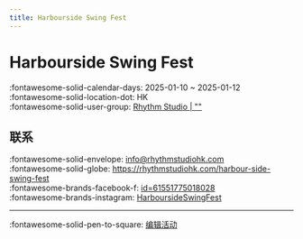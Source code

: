 ```yaml
---
title: Harbourside Swing Fest
---
```


# Harbourside Swing Fest 

:fontawesome-solid-calendar-days: 2025-01-10 ~ 2025-01-12  
:fontawesome-solid-location-dot: HK  
:fontawesome-solid-user-group: [Rhythm Studio | ""](https://swing.kids/zh_HK/rhythm-studio)  


## 联系

:fontawesome-solid-envelope: <info@rhythmstudiohk.com>  
:fontawesome-solid-globe: <https://rhythmstudiohk.com/harbour-side-swing-fest>  
:fontawesome-brands-facebook-f: [id=61551775018028](https://www.facebook.com/profile.php?id=61551775018028)  
:fontawesome-brands-instagram: [HarboursideSwingFest](http://instagram.com/HarboursideSwingFest)  

---

:fontawesome-solid-pen-to-square: [编辑活动](https://github.com/swingdance/events/issues/new?assignees=&labels=update+event&projects=&template=03-update_entity.yml&title=Update%20Event%3A%202025%2Fzh_HK%20%E2%80%A2%20Harbourside%20Swing%20Fest&region=zh_HK&year=2025&id=harbourside-swing-fest-2025&name=Harbourside%20Swing%20Fest&org_id=rhythm-studio)
